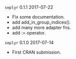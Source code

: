 
`seplyr` 0.1.1 2017-07-22

 * Fix some documentation.
 * add add_in_group_indices().
 * add many more adapter fns.
 * add := operator.


`seplyr` 0.1.0 2017-07-14

 * First CRAN submission.
